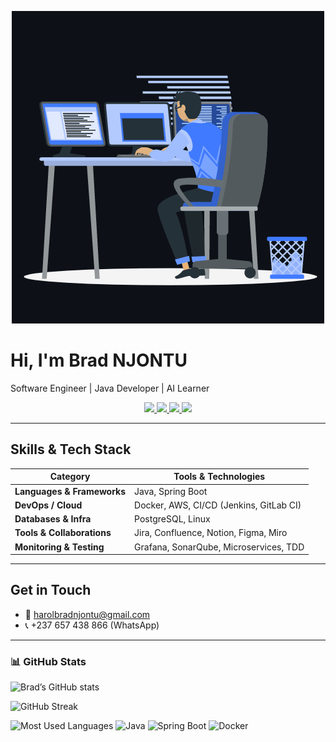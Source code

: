 <p align="center">
  <img src="animation_500_kxa883sd.gif" width="500"/>
</p>

<!--
**BradNJONTU/BradNJONTU** is a ✨ _special_ ✨ repository because its `README.md` (this file) appears on your GitHub profile.

Here are some ideas to get you started:

- 🔭 I’m currently working on ...
- 🌱 I’m currently learning ...
- 👯 I’m looking to collaborate on ...
- 🤔 I’m looking for help with ...
- 💬 Ask me about ...
- 📫 How to reach me: ...
- 😄 Pronouns: ...
- ⚡ Fun fact: ...
-->
<p align="center">
  <h1>Hi, I'm Brad NJONTU</h1>
  <p>Software Engineer | Java Developer | AI Learner</p>
</p>

<p align="center">
  <a href="https://www.linkedin.com/in/TON_LIEN_LINKEDIN" target="_blank">
    <img src="https://img.shields.io/badge/LinkedIn-0077B5?style=for-the-badge&logo=linkedin&logoColor=white"/>
  </a>
  <a href="https://www.instagram.com/TON_LIEN_INSTAGRAM" target="_blank">
    <img src="https://img.shields.io/badge/Instagram-E4405F?style=for-the-badge&logo=instagram&logoColor=white"/>
  </a>
  <a href="https://github.com/brad-njontu" target="_blank">
    <img src="https://img.shields.io/badge/GitHub-181717?style=for-the-badge&logo=github&logoColor=white"/>
  </a>
  <a href="mailto:harolbradnjontu@gmail.com">
    <img src="https://img.shields.io/badge/Email-D14836?style=for-the-badge&logo=gmail&logoColor=white"/>
  </a>
</p>

---

##  Skills & Tech Stack

| Category       | Tools & Technologies                                  |
|----------------|-------------------------------------------------------|
| **Languages & Frameworks** | Java, Spring Boot                            |
| **DevOps / Cloud**         | Docker, AWS, CI/CD (Jenkins, GitLab CI)    |
| **Databases & Infra**      | PostgreSQL, Linux                           |
| **Tools & Collaborations** | Jira, Confluence, Notion, Figma, Miro      |
| **Monitoring & Testing**   | Grafana, SonarQube, Microservices, TDD     |

---

##  Get in Touch  
- 📧 harolbradnjontu@gmail.com  
- 📞 +237 657 438 866 (WhatsApp) 
---

### 📊 GitHub Stats  

![Brad’s GitHub stats](https://github-readme-stats.vercel.app/api?username=BradNJONTU&show_icons=true&theme=radical)

![GitHub Streak](https://github-readme-streak-stats.herokuapp.com?user=BradNJONTU&theme=radical&hide_border=false)

![Most Used Languages](https://github-readme-stats.vercel.app/api/top-langs/?username=BradNJONTU&layout=compact&theme=radical)
![Java](https://img.shields.io/badge/Code-Java-blue?logo=java&logoColor=white)
![Spring Boot](https://img.shields.io/badge/Framework-SpringBoot-brightgreen?logo=springboot)
![Docker](https://img.shields.io/badge/DevOps-Docker-2496ED?logo=docker&logoColor=white)



